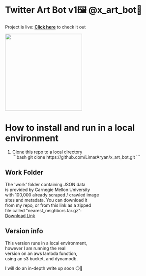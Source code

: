# Twitter Art Bot v1🖼️ @x_art_bot🎨

Project is live: **[Click here](https://twitter.com/x_art_bot)**
to check it out

<img src = 'https://github.com/LimarAryan/x_art_bot/assets/110574851/7b08c739-30fc-430e-a9ac-4735ddb2e647' width = '250'>

# How to install and run in a local environment
<ol>
  <li>
    Clone this repo to a local directory</br>
  ```bash 
  git clone https://github.com/LimarAryan/x_art_bot.git
  ```
  </li>
</ol>


## Work Folder
The 'work' folder containing JSON data</br>
is provided by Carnegie Mellon University</br>
with 100,000 already scraped / crawled image</br>
sites and metadata. You can download it</br>
from my repo, or from this link as a zipped</br>
file called "nearest_neighbors.tar.gz":</br>
[Download Link](https://kilthub.cmu.edu/articles/dataset/National_Gallery_of_Art_InceptionV3_Features/10061885)

## Version info
This version runs in a local environment,</br>
however I am running the real</br>
version on an aws lambda function,</br>
using an s3 bucket, and dynamodb.

I will do an in-depth write up soon 😏🤩
